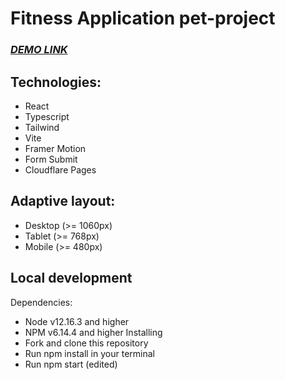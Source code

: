 # Fitness Application pet-project
### ***[DEMO LINK](https://fitness-ts-react.pages.dev/)***
## Technologies:
- React
- Typescript
- Tailwind
- Vite
- Framer Motion
- Form Submit
- Cloudflare Pages
## Adaptive layout:
- Desktop (>= 1060px)
- Tablet (>= 768px)
- Mobile (>= 480px)
## Local development
Dependencies:
- Node v12.16.3 and higher
- NPM v6.14.4 and higher
Installing
- Fork and clone this repository
- Run npm install in your terminal
- Run npm start (edited) 
